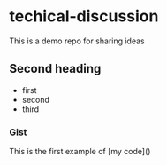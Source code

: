 # techical-discussion
This is a demo repo for sharing ideas


## Second heading

* first
* second
* third


### Gist

This is the first example of [my code](<script src="https://gist.github.com/JinMagician/2424658bd169cac999dfc1fca037c4fc.js"></script>)
